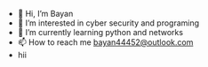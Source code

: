 - 👋 Hi, I’m Bayan
- 👀 I’m interested in cyber security and programing
- 🌱 I’m currently learning python and networks
- 📫 How to reach me bayan44452@outlook.com
- hii
<!---
bayanAli2/bayanAli2 is a ✨ special ✨ repository because its `README.md` (this file) appears on your GitHub profile.
You can click the Preview link to take a look at your changes.
--->
